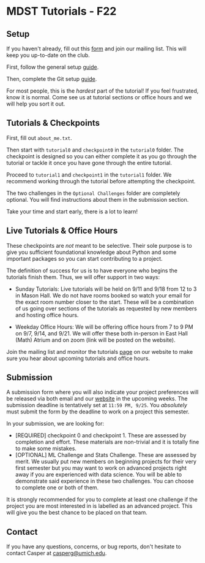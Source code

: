 # MDST Tutorials - F22

## Setup

If you haven't already, fill out this [form](https://docs.google.com/forms/d/e/1FAIpQLSejP37JodiO97Kf5hL7Hr-KfC8fbaeyEgdg-342Tf9bIzrmmA/viewform) and join our mailing list. This will keep you up-to-date on the club.

First, follow the general setup [guide](https://docs.google.com/document/d/17AOCdbztv6G0t5cha2_9buWi-MrCUS0vN20rbpKg-GI/edit?usp=sharing). 

Then, complete the Git setup [guide](https://docs.google.com/document/d/1pq42R2xr_yoyhyzWE0ugReHgEKgwLdjrJR4mT3_CQEo/edit?usp=sharing). 

For most people, this is the *hardest* part of the tutorial! If you feel frustrated, know it is normal. Come see us at tutorial sections or office hours and we will help you sort it out.

## Tutorials & Checkpoints 

First, fill out `about_me.txt`.

Then start with `tutorial0` and `checkpoint0` in the `tutorial0` folder. The checkpoint is designed so you can either complete it as you go through the tutorial or tackle it once you have gone through the entire tutorial. 

Proceed to `tutorial1` and `checkpoint1` in the `tutorial1` folder. We recommend working through the tutorial before attempting the checkpoint. 

The two challenges in the `Optional Challenges` folder are completely optional. You will find instructions about them in the submission section.

Take your time and start early, there is a lot to learn!

## Live Tutorials & Office Hours

These checkpoints are *not* meant to be selective. Their sole purpose is to give you sufficient foundational knowledge about Python and some important packages so you can start contributing to a project. 

The definition of success for us is to have everyone who begins the tutorials finish them. Thus, we will offer support in two ways:

- Sunday Tutorials: Live tutorials will be held on 9/11 and 9/18 from 12 to 3 in Mason Hall. We do not have rooms booked so watch your email for the exact room number closer to the start. These will be a combination of us going over sections of the tutorials as requested by new members and hosting office hours. 

- Weekday Office Hours: We will be offering office hours from 7 to 9 PM on 9/7, 9/14, and 9/21. We will offer these both in-person in East Hall (Math) Atrium and on zoom (link will be posted on the website). 

Join the mailing list and monitor the tutorials [page](https://www.mdst.club/tutorials) on our website to make sure you hear about upcoming tutorials and office hours.

## Submission

A submission form where you will also indicate your project preferences will be released via both email and our [website](mdst.club) in the upcoming weeks. The submission deadline is tentatively set at `11:59 PM, 9/25`. You *absolutely* must submit the form by the deadline to work on a project this semester.

In your submission, we are looking for:
- [REQUIRED] checkpoint 0 and checkpoint 1. These are assessed by completion and effort. These materials are non-trivial and it is totally fine to make some mistakes.
- [OPTIONAL] ML Challenge and Stats Challenge. These are assessed by merit. We usually put new members on beginning projects for their very first semester but you may want to work on advanced projects right away if you are experienced with data science. You will be able to demonstrate said experience in these two challenges. You can choose to complete one or both of them.

It is strongly recommended for you to complete at least one challenge if the project you are most interested in is labelled as an advanced project. This will give you the best chance to be placed on that team. 

## Contact
If you have any questions, concerns, or bug reports, don't hesitate to contact Casper at casperg@umich.edu. 
